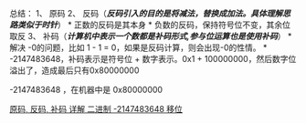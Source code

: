 总结：
1、 原码
2、 反码（***反码引入的目的是将减法，替换成加法。具体理解思路类似于时针***）
    *  正数的反码是其本身
    *  负数的反码，保持符号位不变，其余位取反
3、 补码（***计算机中表示一个数都是补码形式,参与位运算也是使用补码***）
    *  解决 -0的问题，比如 1 - 1 = 0，如果是反码计算，则会出现-0的性情。
    * -2147483648，补码表示是符号位 + 数字表示。0x1 + 100000000，然后数字位溢出了，造成最后只有0x80000000

-2147483648 ，在机器中是 0x80000000

[原码, 反码, 补码 详解 二进制 -2147483648 移位](https://blog.csdn.net/qq_16234613/article/details/78734222)